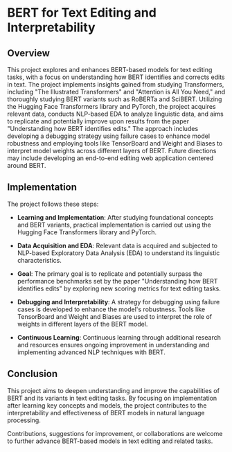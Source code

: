 # BERT for Text Editing and Interpretability

## Overview

This project explores and enhances BERT-based models for text editing tasks, with a focus on understanding how BERT identifies and corrects edits in text. The project implements insights gained from studying Transformers, including "The Illustrated Transformers" and "Attention is All You Need," and thoroughly studying BERT variants such as RoBERTa and SciBERT. Utilizing the Hugging Face Transformers library and PyTorch, the project acquires relevant data, conducts NLP-based EDA to analyze linguistic data, and aims to replicate and potentially improve upon results from the paper "Understanding how BERT identifies edits." The approach includes developing a debugging strategy using failure cases to enhance model robustness and employing tools like TensorBoard and Weight and Biases to interpret model weights across different layers of BERT. Future directions may include developing an end-to-end editing web application centered around BERT.

## Implementation

The project follows these steps:

- **Learning and Implementation**: After studying foundational concepts and BERT variants, practical implementation is carried out using the Hugging Face Transformers library and PyTorch.
  
- **Data Acquisition and EDA**: Relevant data is acquired and subjected to NLP-based Exploratory Data Analysis (EDA) to understand its linguistic characteristics.
  
- **Goal**: The primary goal is to replicate and potentially surpass the performance benchmarks set by the paper "Understanding how BERT identifies edits" by exploring new scoring metrics for text editing tasks.
  
- **Debugging and Interpretability**: A strategy for debugging using failure cases is developed to enhance the model's robustness. Tools like TensorBoard and Weight and Biases are used to interpret the role of weights in different layers of the BERT model.
  
- **Continuous Learning**: Continuous learning through additional research and resources ensures ongoing improvement in understanding and implementing advanced NLP techniques with BERT.

## Conclusion

This project aims to deepen understanding and improve the capabilities of BERT and its variants in text editing tasks. By focusing on implementation after learning key concepts and models, the project contributes to the interpretability and effectiveness of BERT models in natural language processing.

Contributions, suggestions for improvement, or collaborations are welcome to further advance BERT-based models in text editing and related tasks.
